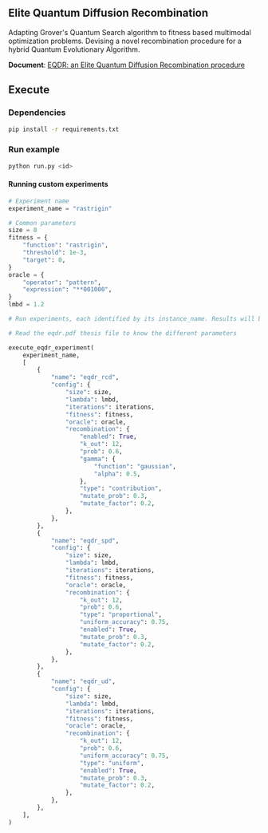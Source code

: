## Elite Quantum Diffusion Recombination

Adapting Grover's Quantum Search algorithm to fitness based multimodal optimization problems.
Devising a novel recombination procedure for a hybrid Quantum Evolutionary Algorithm.

**Document**: [EQDR: an Elite Quantum Diffusion Recombination procedure](https://github.com/tratteo/eqdr/blob/main/eqdr.pdf)

## Execute

### Dependencies
```sh
pip install -r requirements.txt
```

### Run example
```sh
python run.py <id>
```

#### Running custom experiments
```python
# Experiment name
experiment_name = "rastrigin"

# Common parameters
size = 8
fitness = {
    "function": "rastrigin",
    "threshold": 1e-3,
    "target": 0,
}
oracle = {
    "operator": "pattern",
    "expression": "**001000",
}
lmbd = 1.2

# Run experiments, each identified by its instance_name. Results will be saved in > results/<experiment_name>_<instance_name>.csv

# Read the eqdr.pdf thesis file to know the different parameters

execute_eqdr_experiment(
    experiment_name,
    [
        {
            "name": "eqdr_rcd",
            "config": {
                "size": size,
                "lambda": lmbd,
                "iterations": iterations,
                "fitness": fitness,
                "oracle": oracle,
                "recombination": {
                    "enabled": True,
                    "k_out": 12,
                    "prob": 0.6,
                    "gamma": {
                        "function": "gaussian",
                        "alpha": 0.5,
                    },
                    "type": "contribution",
                    "mutate_prob": 0.3,
                    "mutate_factor": 0.2,
                },
            },
        },
        {
            "name": "eqdr_spd",
            "config": {
                "size": size,
                "lambda": lmbd,
                "iterations": iterations,
                "fitness": fitness,
                "oracle": oracle,
                "recombination": {
                    "k_out": 12,
                    "prob": 0.6,
                    "type": "proportional",
                    "uniform_accuracy": 0.75,
                    "enabled": True,
                    "mutate_prob": 0.3,
                    "mutate_factor": 0.2,
                },
            },
        },
        {
            "name": "eqdr_ud",
            "config": {
                "size": size,
                "lambda": lmbd,
                "iterations": iterations,
                "fitness": fitness,
                "oracle": oracle,
                "recombination": {
                    "k_out": 12,
                    "prob": 0.6,
                    "uniform_accuracy": 0.75,
                    "type": "uniform",
                    "enabled": True,
                    "mutate_prob": 0.3,
                    "mutate_factor": 0.2,
                },
            },
        },
    ],
)
```
